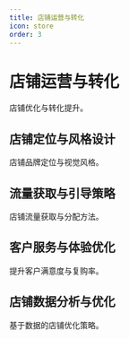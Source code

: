 ```yaml
---
title: 店铺运营与转化
icon: store
order: 3
---
```


# 店铺运营与转化

店铺优化与转化提升。

## 店铺定位与风格设计

店铺品牌定位与视觉风格。

## 流量获取与引导策略

店铺流量获取与分配方法。

## 客户服务与体验优化

提升客户满意度与复购率。

## 店铺数据分析与优化

基于数据的店铺优化策略。

